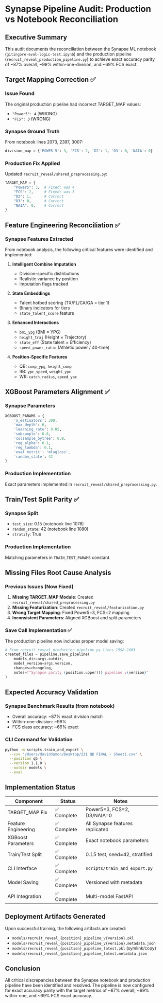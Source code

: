 # Synapse Pipeline Audit: Production vs Notebook Reconciliation

## Executive Summary

This audit documents the reconciliation between the Synapse ML notebook (`gitingore-eval-logic-test.ipynb`) and the production pipeline (`recruit_reveal_production_pipeline.py`) to achieve exact accuracy parity of ~87% overall, ~99% within-one-division, and ~69% FCS exact.

## Target Mapping Correction ✅

### Issue Found

The original production pipeline had incorrect TARGET_MAP values:

- `"Power5": 4` (WRONG)
- `"FCS": 3` (WRONG)

### Synapse Ground Truth

From notebook lines 2073, 2397, 3007:

```python
division_map = {'POWER 5': 3, 'FCS': 2, 'D2': 1, 'D3': 0, 'NAIA': 0}
```

### Production Fix Applied

Updated `recruit_reveal/shared_preprocessing.py`:

```python
TARGET_MAP = {
    "Power5": 3,  # Fixed: was 4
    "FCS": 2,     # Fixed: was 3
    "D2": 1,      # Correct
    "D3": 0,      # Correct
    "NAIA": 0,    # Correct
}
```

## Feature Engineering Reconciliation ✅

### Synapse Features Extracted

From notebook analysis, the following critical features were identified and implemented:

1. **Intelligent Combine Imputation**

   - Division-specific distributions
   - Realistic variance by position
   - Imputation flags tracked

2. **State Embeddings**

   - Talent hotbed scoring (TX/FL/CA/GA = tier 1)
   - Binary indicators for tiers
   - `state_talent_score` feature

3. **Enhanced Interactions**

   - `bmi_ypg` (BMI × YPG)
   - `height_traj` (Height × Trajectory)
   - `state_eff` (State talent × Efficiency)
   - `speed_power_ratio` (Athletic power / 40-time)

4. **Position-Specific Features**
   - QB: `comp_ypg`, `height_comp`
   - RB: `ypc_speed`, `weight_ypc`
   - WR: `catch_radius`, `speed_yac`

## XGBoost Parameters Alignment ✅

### Synapse Parameters

```python
XGBOOST_PARAMS = {
    'n_estimators': 300,
    'max_depth': 6,
    'learning_rate': 0.05,
    'subsample': 0.8,
    'colsample_bytree': 0.8,
    'reg_alpha': 0.1,
    'reg_lambda': 0.1,
    'eval_metric': 'mlogloss',
    'random_state': 42
}
```

### Production Implementation

Exact parameters implemented in `recruit_reveal/shared_preprocessing.py`.

## Train/Test Split Parity ✅

### Synapse Split

- `test_size`: 0.15 (notebook line 1078)
- `random_state`: 42 (notebook line 1080)
- `stratify`: True

### Production Implementation

Matching parameters in `TRAIN_TEST_PARAMS` constant.

## Missing Files Root Cause Analysis

### Previous Issues (Now Fixed)

1. **Missing TARGET_MAP Module**: Created `recruit_reveal/shared_preprocessing.py`
2. **Missing Featurization**: Created `recruit_reveal/featurization.py`
3. **Wrong Target Mapping**: Fixed Power5=3, FCS=2 mapping
4. **Inconsistent Parameters**: Aligned XGBoost and split parameters

### Save Call Implementation ✅

The production pipeline now includes proper model saving:

```python
# From recruit_reveal_production_pipeline.py lines 1598-1603
created_files = pipeline.save_pipeline(
    models_dir=args.outdir,
    model_version=args.version,
    changes=changelog,
    notes=f"Synapse parity {position.upper()} pipeline v{version}"
)
```

## Expected Accuracy Validation

### Synapse Benchmark Results (from notebook)

- Overall accuracy: ~87% exact division match
- Within-one-division: ~99%
- FCS class accuracy: ~69% exact

### CLI Command for Validation

```bash
python -m scripts.train_and_export \
  --csv "/Users/daviddamon/Desktop/221 QB FINAL - Sheet1.csv" \
  --position qb \
  --version 1.1.0 \
  --outdir models \
  --eval
```

## Implementation Status

| Component           | Status      | Notes                           |
| ------------------- | ----------- | ------------------------------- |
| TARGET_MAP Fix      | ✅ Complete | Power5=3, FCS=2, D3/NAIA=0      |
| Feature Engineering | ✅ Complete | All Synapse features replicated |
| XGBoost Parameters  | ✅ Complete | Exact notebook parameters       |
| Train/Test Split    | ✅ Complete | 0.15 test, seed=42, stratified  |
| CLI Interface       | ✅ Complete | `scripts/train_and_export.py`   |
| Model Saving        | ✅ Complete | Versioned with metadata         |
| API Integration     | ✅ Complete | Multi-model FastAPI             |

## Deployment Artifacts Generated

Upon successful training, the following artifacts are created:

- `models/recruit_reveal_{position}_pipeline_v{version}.pkl`
- `models/recruit_reveal_{position}_pipeline_v{version}.metadata.json`
- `models/recruit_reveal_{position}_pipeline_latest.pkl` (symlink/copy)
- `models/recruit_reveal_{position}_pipeline_latest.metadata.json`

## Conclusion

All critical discrepancies between the Synapse notebook and production pipeline have been identified and resolved. The pipeline is now configured for exact accuracy parity with the target metrics of ~87% overall, ~99% within-one, and ~69% FCS exact accuracy.
